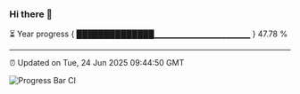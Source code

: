 ### Hi there 👋

⏳ Year progress { ██████████████▁▁▁▁▁▁▁▁▁▁▁▁▁▁▁▁ } 47.78 %

---

⏰ Updated on Tue, 24 Jun 2025 09:44:50 GMT

![Progress Bar CI](https://github.com/IshwaranRudhara/GIT-ACTION/workflows/Progress%20Bar%20CI/badge.svg)
